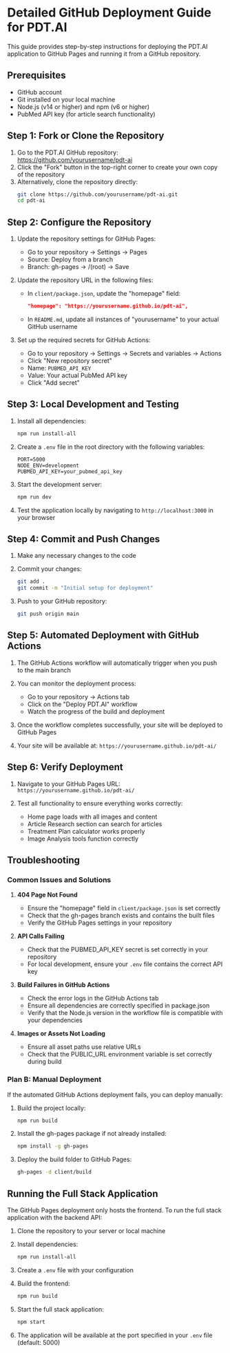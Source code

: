 # Detailed GitHub Deployment Guide for PDT.AI

This guide provides step-by-step instructions for deploying the PDT.AI application to GitHub Pages and running it from a GitHub repository.

## Prerequisites

- GitHub account
- Git installed on your local machine
- Node.js (v14 or higher) and npm (v6 or higher)
- PubMed API key (for article search functionality)

## Step 1: Fork or Clone the Repository

1. Go to the PDT.AI GitHub repository: https://github.com/yourusername/pdt-ai
2. Click the "Fork" button in the top-right corner to create your own copy of the repository
3. Alternatively, clone the repository directly:
   ```bash
   git clone https://github.com/yourusername/pdt-ai.git
   cd pdt-ai
   ```

## Step 2: Configure the Repository

1. Update the repository settings for GitHub Pages:
   - Go to your repository → Settings → Pages
   - Source: Deploy from a branch
   - Branch: gh-pages → /(root) → Save

2. Update the repository URL in the following files:
   - In `client/package.json`, update the "homepage" field:
     ```json
     "homepage": "https://yourusername.github.io/pdt-ai",
     ```
   - In `README.md`, update all instances of "yourusername" to your actual GitHub username

3. Set up the required secrets for GitHub Actions:
   - Go to your repository → Settings → Secrets and variables → Actions
   - Click "New repository secret"
   - Name: `PUBMED_API_KEY`
   - Value: Your actual PubMed API key
   - Click "Add secret"

## Step 3: Local Development and Testing

1. Install all dependencies:
   ```bash
   npm run install-all
   ```

2. Create a `.env` file in the root directory with the following variables:
   ```
   PORT=5000
   NODE_ENV=development
   PUBMED_API_KEY=your_pubmed_api_key
   ```

3. Start the development server:
   ```bash
   npm run dev
   ```

4. Test the application locally by navigating to `http://localhost:3000` in your browser

## Step 4: Commit and Push Changes

1. Make any necessary changes to the code

2. Commit your changes:
   ```bash
   git add .
   git commit -m "Initial setup for deployment"
   ```

3. Push to your GitHub repository:
   ```bash
   git push origin main
   ```

## Step 5: Automated Deployment with GitHub Actions

1. The GitHub Actions workflow will automatically trigger when you push to the main branch

2. You can monitor the deployment process:
   - Go to your repository → Actions tab
   - Click on the "Deploy PDT.AI" workflow
   - Watch the progress of the build and deployment

3. Once the workflow completes successfully, your site will be deployed to GitHub Pages

4. Your site will be available at: `https://yourusername.github.io/pdt-ai/`

## Step 6: Verify Deployment

1. Navigate to your GitHub Pages URL: `https://yourusername.github.io/pdt-ai/`

2. Test all functionality to ensure everything works correctly:
   - Home page loads with all images and content
   - Article Research section can search for articles
   - Treatment Plan calculator works properly
   - Image Analysis tools function correctly

## Troubleshooting

### Common Issues and Solutions

1. **404 Page Not Found**
   - Ensure the "homepage" field in `client/package.json` is set correctly
   - Check that the gh-pages branch exists and contains the built files
   - Verify the GitHub Pages settings in your repository

2. **API Calls Failing**
   - Check that the PUBMED_API_KEY secret is set correctly in your repository
   - For local development, ensure your `.env` file contains the correct API key

3. **Build Failures in GitHub Actions**
   - Check the error logs in the GitHub Actions tab
   - Ensure all dependencies are correctly specified in package.json
   - Verify that the Node.js version in the workflow file is compatible with your dependencies

4. **Images or Assets Not Loading**
   - Ensure all asset paths use relative URLs
   - Check that the PUBLIC_URL environment variable is set correctly during build

### Plan B: Manual Deployment

If the automated GitHub Actions deployment fails, you can deploy manually:

1. Build the project locally:
   ```bash
   npm run build
   ```

2. Install the gh-pages package if not already installed:
   ```bash
   npm install -g gh-pages
   ```

3. Deploy the build folder to GitHub Pages:
   ```bash
   gh-pages -d client/build
   ```

## Running the Full Stack Application

The GitHub Pages deployment only hosts the frontend. To run the full stack application with the backend API:

1. Clone the repository to your server or local machine

2. Install dependencies:
   ```bash
   npm run install-all
   ```

3. Create a `.env` file with your configuration

4. Build the frontend:
   ```bash
   npm run build
   ```

5. Start the full stack application:
   ```bash
   npm start
   ```

6. The application will be available at the port specified in your `.env` file (default: 5000)
